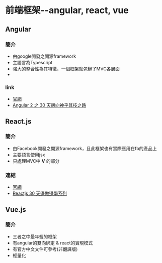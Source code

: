 # 前端框架--angular, react, vue
## Angular
### 簡介
* 由google開發之開源framework
* 主語言為Typescript
* 強大的整合性為其特徵，一個框架就包辦了MVC各層面
* 

### link
* [官網](https://angular.io/)
* [Angular 2 之 30 天邁向神乎其技之路](http://ithelp.ithome.com.tw/users/20103745/ironman/1160)

## React.js
### 簡介
* 由Facebook開發之開源framework，且此框架也有實際應用在fb的產品上
* 主要語言使用jsx
* 只處理MVC中 **V** 的部分

### 連結
* [官網](https://facebook.github.io/react/)
* [Reactjs 30 天邊做邊學系列](http://ithelp.ithome.com.tw/users/20059915/ironman/845)

## Vue.js
### 簡介
* 三者之中最年輕的框架
* 有angular的雙向綁定 & react的實現模式
* 有官方中文文件可參考(非翻譯版)
* 輕量化